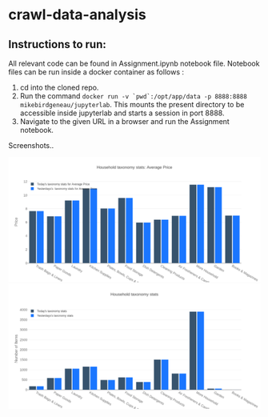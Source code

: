 # crawl-data-analysis

## Instructions to run:
All relevant code can be found in Assignment.ipynb notebook file.
Notebook files can be run inside a docker container as follows :

1. cd into the cloned repo.
2. Run the command ``docker run -v `pwd`:/opt/app/data -p 8888:8888 mikebirdgeneau/jupyterlab``. This mounts the present directory to be accessible inside jupyterlab and starts a session in port 8888.
3. Navigate to the given URL in a browser and run the Assignment notebook.

Screenshots..

![Alt text](taxonomy-avg-available-price.png?raw=true)
![Alt text](taxonomy.png?raw=true)
